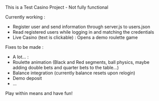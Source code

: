 This is a Test Casino Project - Not fully functional

Currently working :
 - Register user and send information through server.js to users.json
 - Read registered users while logging in and matching the credentials
 - Live Casino (text is clickable) : Opens a demo roulette game

Fixes to be made :
 - A lot... :
 - Roulette animation (Black and Red segments, ball physics, maybe adding double bets and quarter bets to the table...)
 - Balance integration (currently balance resets upon relogin)
 - Demo deposit
 - ...

Play within means and have fun!

